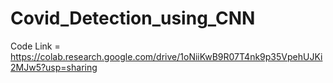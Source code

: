 # Covid_Detection_using_CNN
Code Link = https://colab.research.google.com/drive/1oNiiKwB9R07T4nk9p35VpehUJKi2MJw5?usp=sharing
